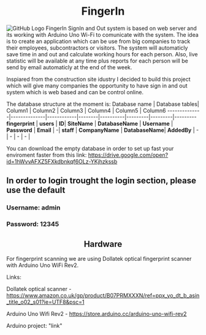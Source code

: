 <h1 align="center">FingerIn</h1

![GitHub Logo](https://cdn.dribbble.com/users/80284/screenshots/3134610/fingerprint-icon.png)
FingerIn SignIn and Out system is based on web server and its working with Arduino Uno Wi-Fi to comunicate with the system.
The idea is to create an application which can be use from big companies to track their employees, subcontractors or visitors.
The system will automaticly save time in and out and calculate working hours for each person. Also, live statistic will be
available at any time plus reports for each person will be send by email automaticly at the end of the week.

Inspiared from the construction site idustry I decided to build this project which will give many companies the opportunity to have
sign in and out system which is web based and can be control online.

The database structure at the moment is:
Database name | Database tables| Column1 | Column2 | Column3 | Column4 | Column5 | Column6
--------------|--------------|------------|--------|----------|---------|---------|---------
**fingerprint** | **users** | **ID**| **SiteName** | **DatabaseName** | **Username** | **Password** | **Email** |
-| **staff** | **CompanyName** | **DatabaseName**| **AddedBy** | - | - | - | - |

You can download the empty database in order to set up fast your enviroment faster from this link:
https://drive.google.com/open?id=1hWvvAFXZ5FXkdbnkqf6OLz-YKjhzkssb

<h2>In order to login trought the login section, please use the default</h2> 
<h3>Username: admin</h3>
<h3>Password: 12345</h3>

<h2 align="center">Hardware</h2>
For fingerprint scanning we are using Dollatek optical fingerprint scanner with Arduino Uno WiFi Rev2.

Links:

Dollatek optical scanner - https://www.amazon.co.uk/gp/product/B07PRMXXXN/ref=ppx_yo_dt_b_asin_title_o02_s01?ie=UTF8&psc=1

Arduino Uno Wifi Rev2 - https://store.arduino.cc/arduino-uno-wifi-rev2

Arduino project: "link"
